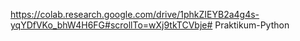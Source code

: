 https://colab.research.google.com/drive/1phkZIEYB2a4g4s-yqYDfVKo_bhW4H6FG#scrollTo=wXj9tkTCVbje# Praktikum-Python

